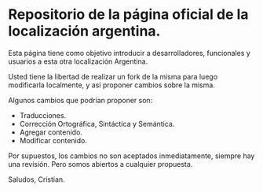 # Repositorio de la página oficial de la localización argentina.

Esta página tiene como objetivo introducir a desarrolladores, funcionales y usuarios a esta otra localización Argentina.

Usted tiene la libertad de realizar un fork de la misma para luego modificarla localmente, y así proponer cambios sobre la misma.

Algunos cambios que podrían proponer son:

* Traducciones.
* Corrección Ortográfica, Sintáctica y Semántica.
* Agregar contenido.
* Modificar contenido.

Por supuestos, los cambios no son aceptados inmediatamente, siempre hay una revisión. Pero somos abiertos a cualquier propuesta.

Saludos,
Cristian.



